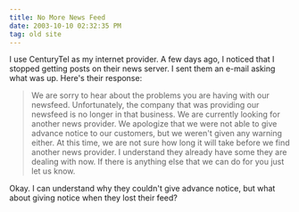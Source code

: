 ```yaml
---
title: No More News Feed
date: 2003-10-10 02:32:35 PM
tag: old site
---
```


I use CenturyTel as my internet provider. A few days ago, I noticed that I stopped getting posts on their news server. I sent them an e-mail asking what was up. Here's their response:

> We are sorry to hear about the problems you are having with our newsfeed. Unfortunately, the company that was providing our newsfeed is no longer in that business. We are currently looking for another news provider. We apologize that we were not able to give advance notice to our customers, but we weren't given any warning either. At this time, we are not sure how long it will take before we find another news provider. I understand they already have some they are dealing with now. If there is anything else that we can do for you just let us know.

Okay. I can understand why they couldn't give advance notice, but what about giving notice when they lost their feed?
